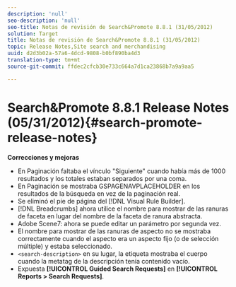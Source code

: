 ```yaml
---
description: 'null'
seo-description: 'null'
seo-title: Notas de revisión de Search&Promote 8.8.1 (31/05/2012)
solution: Target
title: Notas de revisión de Search&Promote 8.8.1 (31/05/2012)
topic: Release Notes,Site search and merchandising
uuid: d2d3b02a-57a6-4dcd-9808-b0bf890ba4d3
translation-type: tm+mt
source-git-commit: ffdec2cfcb30e733c664a7d1ca23868b7a9a9aa5

---
```



# Search&amp;Promote 8.8.1 Release Notes (05/31/2012){#search-promote-release-notes}

**Correcciones y mejoras**

* En Paginación faltaba el vínculo &quot;Siguiente&quot; cuando había más de 1000 resultados y los totales estaban separados por una coma.
* En Paginación se mostraba GSPAGENAVPLACEHOLDER en los resultados de la búsqueda en vez de la paginación real.
* Se eliminó el pie de página del [!DNL Visual Rule Builder].
* [!DNL Breadcrumbs] ahora utilice el nombre para mostrar de las ranuras de faceta en lugar del nombre de la faceta de ranura abstracta.
* Adobe Scene7: ahora se puede editar un parámetro por segunda vez.
* El nombre para mostrar de las ranuras de aspecto no se mostraba correctamente cuando el aspecto era un aspecto fijo (o de selección múltiple) y estaba seleccionado.
* `<search-description>` en su lugar, la etiqueta mostraba el cuerpo cuando la metatag de la descripción tenía contenido vacío.
* Expuesta **[!UICONTROL Guided Search Requests]** en **[!UICONTROL Reports > Search Requests]**.

